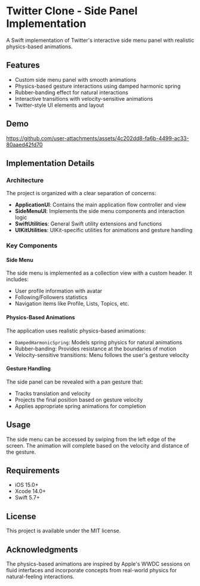 # Twitter Clone - Side Panel Implementation

A Swift implementation of Twitter's interactive side menu panel with realistic physics-based animations.

## Features

- Custom side menu panel with smooth animations
- Physics-based gesture interactions using damped harmonic spring
- Rubber-banding effect for natural interactions
- Interactive transitions with velocity-sensitive animations
- Twitter-style UI elements and layout

## Demo
https://github.com/user-attachments/assets/4c202dd8-fa6b-4499-ac33-80aaed42fd70

## Implementation Details

### Architecture

The project is organized with a clear separation of concerns:

- **ApplicationUI**: Contains the main application flow controller and view
- **SideMenuUI**: Implements the side menu components and interaction logic
- **SwiftUtilities**: General Swift utility extensions and functions
- **UIKitUtilities**: UIKit-specific utilities for animations and gesture handling

### Key Components

#### Side Menu

The side menu is implemented as a collection view with a custom header. It includes:

- User profile information with avatar
- Following/Followers statistics
- Navigation items like Profile, Lists, Topics, etc.

#### Physics-Based Animations

The application uses realistic physics-based animations:

- `DampedHarmonicSpring`: Models spring physics for natural animations
- Rubber-banding: Provides resistance at the boundaries of motion
- Velocity-sensitive transitions: Menu follows the user's gesture velocity

#### Gesture Handling

The side panel can be revealed with a pan gesture that:

- Tracks translation and velocity
- Projects the final position based on gesture velocity
- Applies appropriate spring animations for completion

## Usage

The side menu can be accessed by swiping from the left edge of the screen. The animation will complete based on the velocity and distance of the gesture.

## Requirements

- iOS 15.0+
- Xcode 14.0+
- Swift 5.7+

## License

This project is available under the MIT license.

## Acknowledgments

The physics-based animations are inspired by Apple's WWDC sessions on fluid interfaces and incorporate concepts from real-world physics for natural-feeling interactions.
